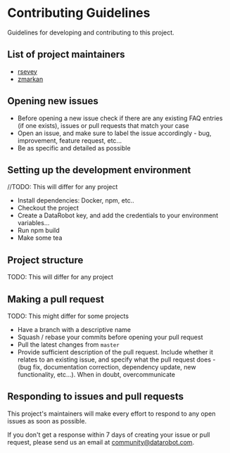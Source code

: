 # Contributing Guidelines

Guidelines for developing and contributing to this project.

## List of project maintainers

- [rsevey](https://github.com/rsevey)
- [zmarkan](https://github.com/zmarkan)

## Opening new issues

- Before opening a new issue check if there are any existing FAQ entries (if one exists), issues or pull requests that match your case
- Open an issue, and make sure to label the issue accordingly - bug, improvement, feature request, etc...
- Be as specific and detailed as possible


## Setting up the development environment

//TODO: This will differ for any project

- Install dependencies: Docker, npm, etc..
- Checkout the project
- Create a DataRobot key, and add the credentials to your environment variables...
- Run npm build
- Make some tea

## Project structure

TODO: This will differ for any project

## Making a pull request

TODO: This might differ for some projects 

- Have a branch with a descriptive name
- Squash / rebase your commits before opening your pull request
- Pull the latest changes from `master`
- Provide sufficient description of the pull request. Include whether it relates to an existing issue, and specify what the pull request does - (bug fix, documentation correction, dependency update, new functionality, etc...). When in doubt, overcommunicate

## Responding to issues and pull requests

This project's maintainers will make every effort to respond to any open issues as soon as possible.

If you don't get a response within 7 days of creating your issue or pull request, please send us an email at community@datarobot.com.









